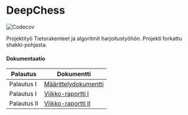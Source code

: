 # DeepChess

![Codecov](https://github.com/jarsba/DeepChess/workflows/testing/badge.svg)


Projektityö Tietorakenteet ja algoritmit harjoitustyöhön. Projekti forkattu shakki-pohjasta.

#### Dokumentaatio

| Palautus | Dokumentti |
| --- | ---- |
| Palautus I | [Määrittelydokumentti](https://github.com/jarsba/DeepChess/blob/master/documentation/m%C3%A4%C3%A4rittelydokumentti.md) |
| Palautus I | [Viikko-raportti I](https://github.com/jarsba/DeepChess/blob/master/documentation/viikkoraportti_1.md) |
| Palautus II | [Viikko-raportti II](https://github.com/jarsba/DeepChess/blob/master/documentation/viikkoraportti_2.md) |
